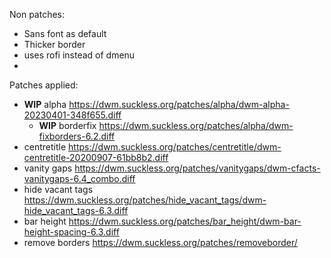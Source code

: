 Non patches:
- Sans font as default
- Thicker border
- uses rofi instead of dmenu
- 
Patches applied:
- **WIP** alpha https://dwm.suckless.org/patches/alpha/dwm-alpha-20230401-348f655.diff
  - **WIP** borderfix https://dwm.suckless.org/patches/alpha/dwm-fixborders-6.2.diff
- centretitle https://dwm.suckless.org/patches/centretitle/dwm-centretitle-20200907-61bb8b2.diff
- vanity gaps https://dwm.suckless.org/patches/vanitygaps/dwm-cfacts-vanitygaps-6.4_combo.diff
- hide vacant tags https://dwm.suckless.org/patches/hide_vacant_tags/dwm-hide_vacant_tags-6.3.diff
- bar height https://dwm.suckless.org/patches/bar_height/dwm-bar-height-spacing-6.3.diff
- remove borders https://dwm.suckless.org/patches/removeborder/
